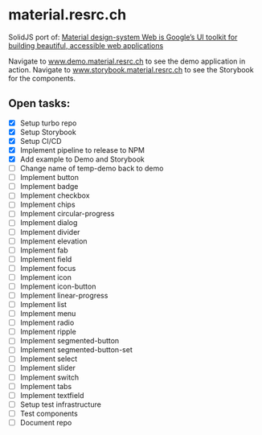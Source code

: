 # material.resrc.ch

SolidJS port of: [Material design-system Web is Google’s UI toolkit for building beautiful, accessible web applications](https://github.com/material-components/material-web)

Navigate to www.demo.material.resrc.ch to see the demo application in action.
Navigate to www.storybook.material.resrc.ch to see the Storybook for the components.

## Open tasks:

- [x] Setup turbo repo
- [x] Setup Storybook
- [x] Setup CI/CD
- [x] Implement pipeline to release to NPM
- [x] Add example to Demo and Storybook
- [ ] Change name of temp-demo back to demo
- [ ] Implement button
- [ ] Implement badge
- [ ] Implement checkbox
- [ ] Implement chips
- [ ] Implement circular-progress
- [ ] Implement dialog
- [ ] Implement divider
- [ ] Implement elevation
- [ ] Implement fab
- [ ] Implement field
- [ ] Implement focus
- [ ] Implement icon
- [ ] Implement icon-button
- [ ] Implement linear-progress
- [ ] Implement list
- [ ] Implement menu
- [ ] Implement radio
- [ ] Implement ripple
- [ ] Implement segmented-button
- [ ] Implement segmented-button-set
- [ ] Implement select
- [ ] Implement slider
- [ ] Implement switch
- [ ] Implement tabs
- [ ] Implement textfield
- [ ] Setup test infrastructure
- [ ] Test components
- [ ] Document repo
